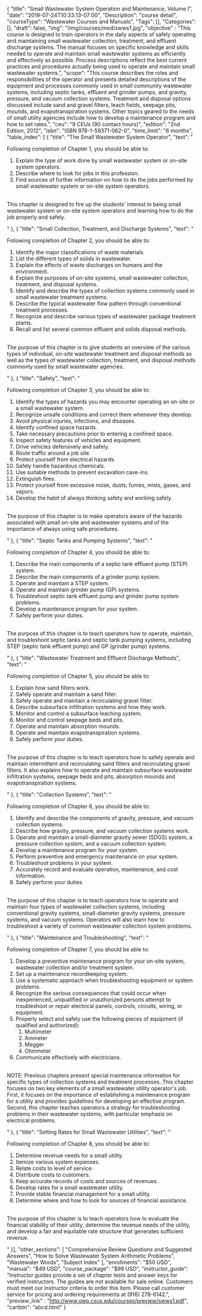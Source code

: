 {
	"title": "Small Wastewater System Operation and Maintenance, Volume I",
	"date": "2019-07-24T10:33:13-07:00",
	"Description": "course detail",
	"courseType": "Wastewater Courses and Manuals",
	"Tags": [],
	"Categories": [],
	"draft": false,
	"img": "/img/courses/med/swws1.jpg",
	"objective" : "This course is designed to train operators in the daily aspects of safely operating and maintaining small wastewater collection, treatment, and effluent discharge systems. The manual focuses on specific knowledge and skills needed to operate and maintain small wastewater systems as efficiently and effectively as possible. Process descriptions reflect the best current practices and procedures actually being used to operate and maintain small wastewater systems.",
	"scope": "This course describes the roles and responsibilities of the operator and presents detailed descriptions of the equipment and processes commonly used in small community wastewater systems, including septic tanks, effluent and grinder pumps, and gravity, pressure, and vacuum collection systems. Treatment and disposal options discussed include sand and gravel filters, leach fields, seepage pits, mounds, and evapotranspiration systems. Other topics geared to the needs of small utility agencies include how to develop a maintenance program and how to set rates.",
	"ceu": "9 CEUs (90 contact hours)",
	"edition": "2nd Edition, 2012",
	"isbn": "ISBN 978-1-59371-062-0",
	"time_limit": "6 months",
	"table_index": [
	{
		"title": "The Small Wastewater System Operator",
		"text": "<p>Following completion of Chapter 1, you should be able to: <ol><li>Explain the type of work done by small wastewater system or on-site system operators.</li><li>Describe where to look for jobs in this profession.</li><li>Find sources of further information on how to do the jobs performed by small wastewater system or on-site system operators.</li></ol><br>This chapter is designed to fire up the students' interest in being small wastewater system or on-site system operators and learning how to do the job properly and safely.</p>"
	},
	{
		"title": "Small Collection, Treatment, and Discharge Systems",
		"text": "<p>Following completion of Chapter 2, you should be able to: <ol><li>Identify the major classifications of waste materials.</li><li>List the different types of solids in wastewater.</li><li>Explain the effects of waste discharges on humans and the environment.</li><li>Explain the purposes of on-site systems, small wastewater collection, treatment, and disposal systems.</li><li>Identify and describe the types of collection systems commonly used in small wastewater treatment systems.</li><li>Describe the typical wastewater flow pattern through conventional treatment processes.</li><li>Recognize and describe various types of wastewater package treatment plants.</li><li>Recall and list several common effluent and solids disposal methods.</li></ol><br>The purpose of this chapter is to give students an overview of the various types of individual, on-site wastewater treatment and disposal methods as well as the types of wastewater collection, treatment, and disposal methods commonly used by small wastewater agencies.</p>"
	},
	{
		"title": "Safety",
		"text": "<p>Following completion of Chapter 3, you should be able to: <ol><li>Identify the types of hazards you may encounter operating an on-site or a small wastewater system.</li><li>Recognize unsafe conditions and correct them whenever they develop.</li><li>Avoid physical injuries, infections, and diseases.</li><li>Identify confined space hazards.</li><li>Take necessary precautions prior to entering a confined space.</li><li>Inspect safety features of vehicles and equipment.</li><li>Drive vehicles defensively and safely.</li><li>Route traffic around a job site.</li><li>Protect yourself from electrical hazards.</li><li>Safely handle hazardous chemicals.</li><li>Use suitable methods to prevent excavation cave-ins.</li><li>Extinguish fires.</li><li>Protect yourself from excessive noise, dusts, fumes, mists, gases, and vapors.</li><li>Develop the habit of always thinking safety and working safely.</li></ol><br>The purpose of this chapter is to make operators aware of the hazards associated with small on-site and wastewater systems and of the importance of always using safe procedures.</p>"
	},
	{
		"title": "Septic Tanks and Pumping Systems",
		"text": "<p>Following completion of Chapter 4, you should be able to: <ol><li>Describe the main components of a septic tank effluent pump (STEP) system.</li><li>Describe the main components of a grinder pump system.</li><li>Operate and maintain a STEP system.</li><li>Operate and maintain grinder pump (GP) systems.</li><li>Troubleshoot septic tank effluent pump and grinder pump system problems.</li><li>Develop a maintenance program for your system.</li><li>Safely perform your duties.</li></ol><br>The purpose of this chapter is to teach operators how to operate, maintain, and troubleshoot septic tanks and septic tank pumping systems, including STEP (septic tank effluent pump) and GP (grinder pump) systems.</p>"
	},
	{
		"title": "Wastewater Treatment and Effluent Discharge Methods",
		"text": "<p>Following completion of Chapter 5, you should be able to: <ol><li>Explain how sand filters work.</li><li>Safely operate and maintain a sand filter.</li><li>Safely operate and maintain a recirculating gravel filter.</li><li>Describe subsurface infiltration systems and how they work.</li><li>Monitor and control a subsurface leaching system.</li><li>Monitor and control seepage beds and pits.</li><li>Operate and maintain absorption mounds.</li><li>Operate and maintain evapotranspiration systems.</li><li>Safely perform your duties.</li></ol><br>The purpose of this chapter is to teach operators how to safely operate and maintain intermittent and recirculating sand filters and recirculating gravel filters. It also explains how to operate and maintain subsurface wastewater infiltration systems, seepage beds and pits, absorption mounds and evapotranspiration systems.</p>"
	},
	{
		"title": "Collection Systems",
		"text": "<p>Following completion of Chapter 6, you should be able to: <ol><li>Identify and describe the components of gravity, pressure, and vacuum collection systems.</li><li>Describe how gravity, pressure, and vacuum collection systems work.</li><li>Operate and maintain a small-diameter gravity sewer (SDGS) system, a pressure collection system, and a vacuum collection system.</li><li>Develop a maintenance program for your system.</li><li>Perform preventive and emergency maintenance on your system.</li><li>Troubleshoot problems in your system.</li><li>Accurately record and evaluate operation, maintenance, and cost information.</li><li>Safely perform your duties.</li></ol><br>The purpose of this chapter is to teach operators how to operate and maintain four types of wastewater collection systems, including conventional gravity systems, small-diameter gravity systems, pressure systems, and vacuum systems. Operators will also learn how to troubleshoot a variety of common wastewater collection system problems.</p>"
	},
	{
		"title": "Maintenance and Troubleshooting",
		"text": "<p>Following completion of Chapter 7, you should be able to: <ol><li>Develop a preventive maintenance program for your on-site system, wastewater collection and/or treatment system.</li><li>Set up a maintenance recordkeeping system.</li><li>Use a systematic approach when troubleshooting equipment or system problems.</li><li>Recognize the serious consequences that could occur when inexperienced, unqualified or unauthorized persons attempt to troubleshoot or repair electrical panels, controls, circuits, wiring, or equipment.</li><li>Properly select and safely use the following pieces of equipment (if qualified and authorized):<ol><li>Multimeter</li><li>Ammeter</li><li>Megger</li><li>Ohmmeter</li></ol></li><li>Communicate effectively with electricians.</li></ol><br>NOTE: Previous chapters present special maintenance information for specific types of collection systems and treatment processes. This chapter focuses on two key elements of a small wastewater utility operator's job. First, it focuses on the importance of establishing a maintenance program for a utility and provides guidelines for developing an effective program. Second, this chapter teaches operators a strategy for troubleshooting problems in their wastewater systems, with particular emphasis on electrical problems.</p>"
	},
	{
		"title": "Setting Rates for Small Wastewater Utilities",
		"text": "<p>Following completion of Chapter 8, you should be able to: <ol><li>Determine revenue needs for a small utility.</li><li>Itemize various system expenses.</li><li>Relate costs to level of service.</li><li>Distribute costs to customers.</li><li>Keep accurate records of costs and sources of revenues.</li><li>Develop rates for a small wastewater utility.</li><li>Provide stable financial management for a small utility.</li><li>Determine where and how to look for sources of financial assistance.</li></ol><br>The purpose of this chapter is to teach operators how to evaluate the financial stability of their utility, determine the revenue needs of the utility, and develop a fair and equitable rate structure that generates sufficient revenue.</p>"
	}],
	"other_sections": [
		"Comprehensive Review Questions and Suggested Answers",
		"How to Solve Wastewater System Arithmetic Problems", 
		"Wastewater Words",
		"Subject Index"
	],
	"enrollments": "$50 USD",
	"manual": "$49 USD",
	"course_package": "$99 USD",
	"instructor_guide": "Instructor guides provide a set of chapter tests and answer keys for verified instructors. The guides are not available for sale online. Customers must meet our instructor criteria to order this item. Please call customer service for pricing and ordering requirements at (916) 278-6142.",
	"preview_link" : "http://www.owp.csus.edu/courses/preview/swws1.pdf",
	"cartbtn": "abcd.html"
}